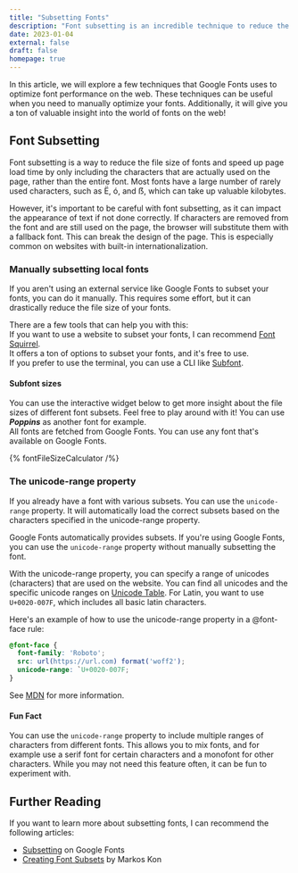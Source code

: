 ```yaml
---
title: "Subsetting Fonts"
description: "Font subsetting is an incredible technique to reduce the file size of fonts and speed up page load times."
date: 2023-01-04
external: false
draft: false
homepage: true
---
```


In this article, we will explore a few techniques that Google Fonts uses to optimize font performance on the web. 
These techniques can be useful when you need to manually optimize your fonts. 
Additionally, it will give you a ton of valuable insight into the world of fonts on the web!

## Font Subsetting
Font subsetting is a way to reduce the file size of fonts and speed up page load time by only including the characters that are actually used on the page, rather than the entire font. 
Most fonts have a large number of rarely used characters, such as Ë, ó, and ẞ, which can take up valuable kilobytes.

However, it's important to be careful with font subsetting, as it can impact the appearance of text if not done correctly. 
If characters are removed from the font and are still used on the page, the browser will substitute them with a fallback font. This can break the design of the page.
This is especially common on websites with built-in internationalization.

### Manually subsetting local fonts
If you aren't using an external service like Google Fonts to subset your fonts, you can do it manually.
This requires some effort, but it can drastically reduce the file size of your fonts.

There are a few tools that can help you with this:  
If you want to use a website to subset your fonts, I can recommend [Font Squirrel](https://www.fontsquirrel.com/tools/webfont-generator).  
It offers a ton of options to subset your fonts, and it's free to use.  
If you prefer to use the terminal, you can use a CLI like [Subfont](https://github.com/Munter/subfont).  

#### Subfont sizes
You can use the interactive widget below to get more insight about the file sizes of different font subsets.
Feel free to play around with it! You can use ***Poppins*** as another font for example.  
All fonts are fetched from Google Fonts. You can use any font that's available on Google Fonts.

{% fontFileSizeCalculator /%}

### The unicode-range property
If you already have a font with various subsets. You can use the `unicode-range` property.
It will automatically load the correct subsets based on the characters specified in the unicode-range property.

Google Fonts automatically provides subsets. If you're using Google Fonts, you can use the `unicode-range` property without manually subsetting the font.

With the unicode-range property, you can specify a range of unicodes (characters) that are used on the website.
You can find all unicodes and the specific unicode ranges on [Unicode Table](https://unicode-table.com/en/#control-character).
For Latin, you want to use ```U+0020-007F```, which includes all basic latin characters.  

Here's an example of how to use the unicode-range property in a @font-face rule:
```css
@font-face {
  font-family: 'Roboto';
  src: url(https://url.com) format('woff2');
  unicode-range: `U+0020-007F;
}
```
See [MDN](https://developer.mozilla.org/en-US/docs/Web/CSS/@font-face/unicode-range) for more information. 

#### Fun Fact
You can use the `unicode-range` property to include multiple ranges of characters from different fonts.
This allows you to mix fonts, and for example use a serif font for certain characters and a monofont for other characters.
While you may not need this feature often, it can be fun to experiment with.

## Further Reading
If you want to learn more about subsetting fonts, I can recommend the following articles:
- [Subsetting](https://fonts.google.com/knowledge/glossary/subsetting) on Google Fonts
- [Creating Font Subsets](https://markoskon.com/creating-font-subsets/) by Markos Kon